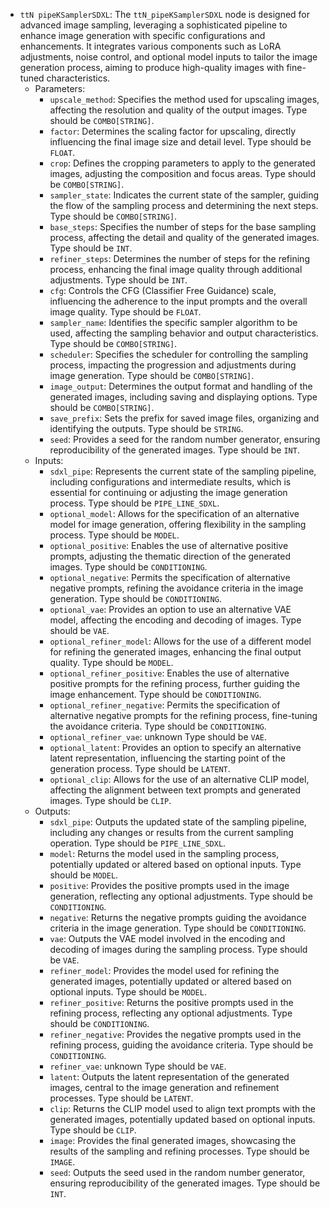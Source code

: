 - `ttN pipeKSamplerSDXL`: The `ttN_pipeKSamplerSDXL` node is designed for advanced image sampling, leveraging a sophisticated pipeline to enhance image generation with specific configurations and enhancements. It integrates various components such as LoRA adjustments, noise control, and optional model inputs to tailor the image generation process, aiming to produce high-quality images with fine-tuned characteristics.
    - Parameters:
        - `upscale_method`: Specifies the method used for upscaling images, affecting the resolution and quality of the output images. Type should be `COMBO[STRING]`.
        - `factor`: Determines the scaling factor for upscaling, directly influencing the final image size and detail level. Type should be `FLOAT`.
        - `crop`: Defines the cropping parameters to apply to the generated images, adjusting the composition and focus areas. Type should be `COMBO[STRING]`.
        - `sampler_state`: Indicates the current state of the sampler, guiding the flow of the sampling process and determining the next steps. Type should be `COMBO[STRING]`.
        - `base_steps`: Specifies the number of steps for the base sampling process, affecting the detail and quality of the generated images. Type should be `INT`.
        - `refiner_steps`: Determines the number of steps for the refining process, enhancing the final image quality through additional adjustments. Type should be `INT`.
        - `cfg`: Controls the CFG (Classifier Free Guidance) scale, influencing the adherence to the input prompts and the overall image quality. Type should be `FLOAT`.
        - `sampler_name`: Identifies the specific sampler algorithm to be used, affecting the sampling behavior and output characteristics. Type should be `COMBO[STRING]`.
        - `scheduler`: Specifies the scheduler for controlling the sampling process, impacting the progression and adjustments during image generation. Type should be `COMBO[STRING]`.
        - `image_output`: Determines the output format and handling of the generated images, including saving and displaying options. Type should be `COMBO[STRING]`.
        - `save_prefix`: Sets the prefix for saved image files, organizing and identifying the outputs. Type should be `STRING`.
        - `seed`: Provides a seed for the random number generator, ensuring reproducibility of the generated images. Type should be `INT`.
    - Inputs:
        - `sdxl_pipe`: Represents the current state of the sampling pipeline, including configurations and intermediate results, which is essential for continuing or adjusting the image generation process. Type should be `PIPE_LINE_SDXL`.
        - `optional_model`: Allows for the specification of an alternative model for image generation, offering flexibility in the sampling process. Type should be `MODEL`.
        - `optional_positive`: Enables the use of alternative positive prompts, adjusting the thematic direction of the generated images. Type should be `CONDITIONING`.
        - `optional_negative`: Permits the specification of alternative negative prompts, refining the avoidance criteria in the image generation. Type should be `CONDITIONING`.
        - `optional_vae`: Provides an option to use an alternative VAE model, affecting the encoding and decoding of images. Type should be `VAE`.
        - `optional_refiner_model`: Allows for the use of a different model for refining the generated images, enhancing the final output quality. Type should be `MODEL`.
        - `optional_refiner_positive`: Enables the use of alternative positive prompts for the refining process, further guiding the image enhancement. Type should be `CONDITIONING`.
        - `optional_refiner_negative`: Permits the specification of alternative negative prompts for the refining process, fine-tuning the avoidance criteria. Type should be `CONDITIONING`.
        - `optional_refiner_vae`: unknown Type should be `VAE`.
        - `optional_latent`: Provides an option to specify an alternative latent representation, influencing the starting point of the generation process. Type should be `LATENT`.
        - `optional_clip`: Allows for the use of an alternative CLIP model, affecting the alignment between text prompts and generated images. Type should be `CLIP`.
    - Outputs:
        - `sdxl_pipe`: Outputs the updated state of the sampling pipeline, including any changes or results from the current sampling operation. Type should be `PIPE_LINE_SDXL`.
        - `model`: Returns the model used in the sampling process, potentially updated or altered based on optional inputs. Type should be `MODEL`.
        - `positive`: Provides the positive prompts used in the image generation, reflecting any optional adjustments. Type should be `CONDITIONING`.
        - `negative`: Returns the negative prompts guiding the avoidance criteria in the image generation. Type should be `CONDITIONING`.
        - `vae`: Outputs the VAE model involved in the encoding and decoding of images during the sampling process. Type should be `VAE`.
        - `refiner_model`: Provides the model used for refining the generated images, potentially updated or altered based on optional inputs. Type should be `MODEL`.
        - `refiner_positive`: Returns the positive prompts used in the refining process, reflecting any optional adjustments. Type should be `CONDITIONING`.
        - `refiner_negative`: Provides the negative prompts used in the refining process, guiding the avoidance criteria. Type should be `CONDITIONING`.
        - `refiner_vae`: unknown Type should be `VAE`.
        - `latent`: Outputs the latent representation of the generated images, central to the image generation and refinement processes. Type should be `LATENT`.
        - `clip`: Returns the CLIP model used to align text prompts with the generated images, potentially updated based on optional inputs. Type should be `CLIP`.
        - `image`: Provides the final generated images, showcasing the results of the sampling and refining processes. Type should be `IMAGE`.
        - `seed`: Outputs the seed used in the random number generator, ensuring reproducibility of the generated images. Type should be `INT`.
